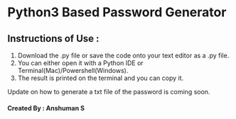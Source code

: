 # Python3 Based Password Generator
## Instructions of Use :

1. Download the .py file or save the code onto your text editor as a .py file.
2. You can either open it with a Python IDE or Terminal(Mac)/Powershell(Windows).
3. The result is printed on the terminal and you can copy it.



Update on how to generate a txt file of the password is coming soon.

#### Created By : Anshuman S
